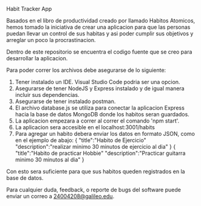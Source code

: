 Habit Tracker App

Basados en el libro de productividad creado por llamado Habitos Atomicos, hemos tomado la iniciativa de crear una aplicacion para que las personas puedan llevar un control de sus habitas y
asi poder cumplir sus objetivos y arreglar un poco la procrastinacion.

Dentro de este repositorio se encuentra el codigo fuente que se creo para desarrollar la aplicacion.

Para poder correr los archivos debe asegurarse de lo siguiente:

1. Tener instalado un IDE. Visual Studio Code podria ser una opcion.
2. Asegurarse de tener NodeJS y Express instalado y de igual manera incluir sus dependencias.
3. Asegurarse de tener instalado postman.
4. El archivo database.js se utiliza para conectar la aplicacion Express hacia la base de datos MongoDB donde los habitos seran guardados.
6. La aplicacion empezara a correr al correr el comando 'npm start'.
7. La aplicacion sera accesible en el localhost:3001/habits
8. Para agregar un habito debera enviar los datos en formato JSON, como en el ejemplo de abajo:
     {
         "title":"Habito de Ejercicio"
         "description":"realizar minimo 30 minutos de ejercicio al dia"
     }
     {
         "title":"Habito de practicar Hobbie"
         "description":"Practicar guitarra minimo 30 minutos al dia"
     }


Con esto sera suficiente para que sus habitos queden registrados en la base de datos.

Para cualquier duda, feedback, o reporte de bugs del software puede enviar un correo a 24004208@galileo.edu.
